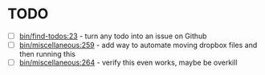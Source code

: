 # TODO

- [ ] [bin/find-todos:23]( https://github.com/chrisopedia/bash-utils/blob/master/bin/find-todos#L23) - turn any todo into an issue on Github
- [ ] [bin/miscellaneous:259]( https://github.com/chrisopedia/bash-utils/blob/master/bin/miscellaneous#L259) - add way to automate moving dropbox files and then running this
- [ ] [bin/miscellaneous:264]( https://github.com/chrisopedia/bash-utils/blob/master/bin/miscellaneous#L264) - verify this even works, maybe be overkill

